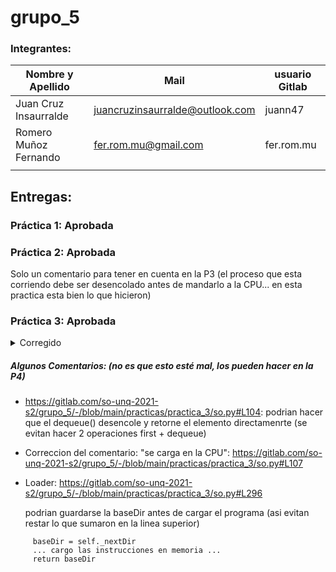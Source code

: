 # grupo_5

### Integrantes:

| Nombre y Apellido              |      Mail                      |     usuario Gitlab   |
| -----------------------------  | ------------------------------ | -------------------  |
|   Juan Cruz Insaurralde        |juancruzinsaurralde@outlook.com |     juann47          |
|   Romero Muñoz Fernando        |fer.rom.mu@gmail.com            |     fer.rom.mu       |
|                                |                                |                      |



## Entregas:

### Práctica 1: Aprobada  

### Práctica 2: Aprobada  
 Solo un comentario para tener en cuenta en la P3 (el proceso que esta corriendo debe ser desencolado antes de mandarlo a la CPU... en esta practica esta bien lo que hicieron)




### Práctica 3: Aprobada 

<details><summary>Corregido</summary>
Les esta funcionando pero no es lo que debe hacer... hay un tema en el dispatcher que me parece los confunde (hablemoslo en clase)

>  El BaseDir del Proceso no cambia (esta siempre cargado en el mismo lugar) ... lo que va cambiando es el pc (la instruccion a ejecutar)


- Dispatcher: 

    Que estan haciendo aca?? : https://gitlab.com/so-unq-2021-s2/grupo_5/-/blob/main/practicas/practica_3/so.py#L313 

    y aca???: https://gitlab.com/so-unq-2021-s2/grupo_5/-/blob/main/practicas/practica_3/so.py#L309





- KillInterruptionHandler: 

 esto no es necesario (lo tiene que hacer el Dispatcher) - saquen esta linea
https://gitlab.com/so-unq-2021-s2/grupo_5/-/blob/main/practicas/practica_3/so.py#L140     


</details>



##### Algunos Comentarios: (no es que esto esté mal, los pueden hacer en la P4)

- https://gitlab.com/so-unq-2021-s2/grupo_5/-/blob/main/practicas/practica_3/so.py#L104:  podrian hacer que el dequeue() desencole y retorne el elemento directamenrte (se evitan hacer 2 operaciones first + dequeue)

- Correccion del comentario: "se carga en la CPU":  https://gitlab.com/so-unq-2021-s2/grupo_5/-/blob/main/practicas/practica_3/so.py#L107


- Loader:  https://gitlab.com/so-unq-2021-s2/grupo_5/-/blob/main/practicas/practica_3/so.py#L296

     podrian guardarse la baseDir antes de cargar el programa (asi evitan restar lo que sumaron en la linea superior)

```
     baseDir = self._nextDir 
     ... cargo las instrucciones en memoria ...
     return baseDir
```
